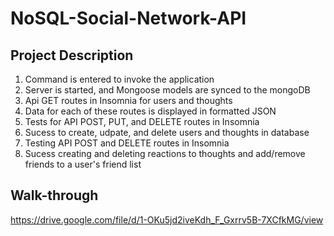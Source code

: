 # NoSQL-Social-Network-API
## Project Description
1. Command is entered to invoke the application
2. Server is started, and Mongoose models are synced to the mongoDB
3. Api GET routes in Insomnia for users and thoughts
4. Data for each of these routes is displayed in formatted JSON
5. Tests for API POST, PUT, and DELETE routes in Insomnia
6. Sucess to create, udpate, and delete users and thoughts in database
7. Testing API POST and DELETE routes in Insomnia
8. Sucess creating and deleting reactions to thoughts and add/remove friends to a user's friend list

## Walk-through
https://drive.google.com/file/d/1-OKu5jd2iveKdh_F_Gxrrv5B-7XCfkMG/view
